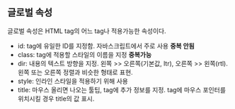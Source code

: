 ## 글로벌 속성

글로벌 속성은 HTML tag의 어느 tag나 적용가능한 속성이다.

- id: tag에 유일한 ID를 지정함. 자바스크립트에서 주로 사용 **중복 안됨**
- class: tag에 적용할 스타일의 이름을 지정 **중복가능**
- dir: 내용의 텍스트 방향을 지정. 왼쪽 >> 오른쪽(기본값, ltr), 오른쪽 >> 왼쪽(rtl).
  왼쪽 또는 오른쪽 정렬과 비슷한 형태로 표현.
- style: 인라인 스타일을 적용하기 위해 사용
- title: 마우스 올리면 나오는 툴팁, tag에 추가 정보를 지정. tag에 마우스 포인터를 위치시킬 경우 title의 값 표시.
